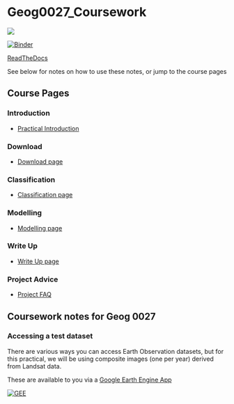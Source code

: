 # Geog0027_Coursework

![](docs/images/class_movie4.gif)

[![Binder](https://mybinder.org/badge_logo.svg)](https://mybinder.org/v2/gh/profLewis/GEOG0027_Coursework.git/master)

[ReadTheDocs](https://geog0027-coursework.readthedocs.io/en/latest/)

See below for notes on how to use these notes, or jump to the course pages

## Course Pages

### Introduction
* [Practical Introduction](docs/CW-1-Pearl-River-Intro.ipynb)

### Download
* [Download page](docs/DownloadEE.ipynb)


### Classification
* [Classification page](docs/CW-1-PearlRiver-Class.ipynb)


### Modelling
* [Modelling page](docs/2021_UrbanModel.ipynb)


### Write Up
* [Write Up page](docs/WriteUp.ipynb)

### Project Advice
* [Project FAQ](docs/Project_Advice.ipynb)

## Coursework notes for Geog 0027

### Accessing a test dataset

There are various ways you can access Earth Observation datasets, but for this practical, we will be using composite images (one per year) derived from Landsat data.

These are available to you via a [Google Earth Engine App](https://plewis.users.earthengine.app/)

[![GEE](https://lh3.googleusercontent.com/vY7MTbYmI_HyotyvxlGxxX3gcRhUf5EFiJ4p4Q6m9KHVq5lDdVEEugjXx7QVKSM_1frU4hzfzDx-cUCQdx8ioMB6dKBBdvDt3LRVyAq1)](https://plewis.users.earthengine.app/)
